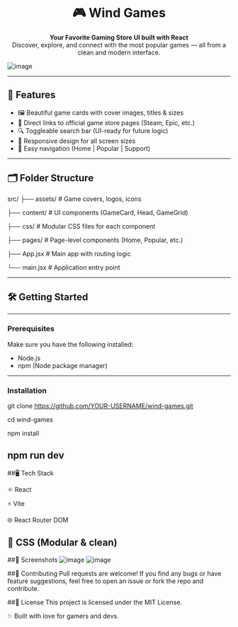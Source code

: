 <h1 align="center">🎮 Wind Games</h1>

<p align="center">
  <b>Your Favorite Gaming Store UI built with React</b><br/>
  Discover, explore, and connect with the most popular games — all from a clean and modern interface.
</p>


  ![image](https://github.com/user-attachments/assets/fd4df022-482e-450d-b67e-5dc722ba683c)

  

---

## 🚀 Features

- 🖼️ Beautiful game cards with cover images, titles & sizes
- 🔗 Direct links to official game store pages (Steam, Epic, etc.)
- 🔍 Toggleable search bar (UI-ready for future logic)
- 📱 Responsive design for all screen sizes
- 🧭 Easy navigation (Home | Popular | Support)

---

## 🗂️ Folder Structure

src/
├── assets/ # Game covers, logos, icons

├── content/ # UI components (GameCard, Head, GameGrid)

├── css/ # Modular CSS files for each component

├── pages/ # Page-level components (Home, Popular, etc.)

├── App.jsx # Main app with routing logic

└── main.jsx # Application entry point

---
## 🛠️ Getting Started
---
### Prerequisites

Make sure you have the following installed:

- Node.js
- npm (Node package manager)
---
### Installation

git clone https://github.com/YOUR-USERNAME/wind-games.git

cd wind-games

npm install

npm run dev
---
##🖥️ Tech Stack

⚛️ React

⚡ Vite

🌐 React Router DOM

🎨 CSS (Modular & clean)
---
##📸 Screenshots
![image](https://github.com/user-attachments/assets/c2bd17a9-415d-4c43-98df-f7fdc3fae732)
![image](https://github.com/user-attachments/assets/935b0bc2-43c9-4476-9486-f9a10ecbeb56)


##🤝 Contributing
Pull requests are welcome! If you find any bugs or have feature suggestions, feel free to open an issue or fork the repo and contribute.

##📄 License
This project is licensed under the MIT License.

✨ Built with love for gamers and devs.









